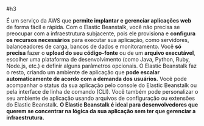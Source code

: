 #h3

É um serviço da AWS que **permite implantar e gerenciar aplicações web** de forma fácil e rápida. Com o Elastic Beanstalk, você não precisa se preocupar com a infraestrutura subjacente, pois ele provisiona e **configura os recursos necessários** para executar sua aplicação, como servidores, balanceadores de carga, bancos de dados e monitoramento. Você **só precisa** fazer o **upload do seu código-fonte** ou de um **arquivo executável**, escolher uma plataforma de desenvolvimento (como Java, Python, Ruby, Node.js, etc.) e definir alguns parâmetros opcionais. O Elastic Beanstalk faz o resto, criando um ambiente de aplicação que **pode escalar automaticamente de acordo com a demanda dos usuários.** Você pode acompanhar o status da sua aplicação pelo console do Elastic Beanstalk ou pela interface de linha de comando (CLI). Você também pode personalizar o seu ambiente de aplicação usando arquivos de configuração ou extensões do Elastic Beanstalk. **O Elastic Beanstalk é ideal para desenvolvedores que querem se concentrar na lógica da sua aplicação sem ter que gerenciar a infraestrutura.**